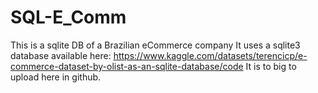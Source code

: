 # SQL-E_Comm
This is a sqlite DB of a Brazilian eCommerce company
It uses a sqlite3 database available here:
https://www.kaggle.com/datasets/terencicp/e-commerce-dataset-by-olist-as-an-sqlite-database/code
It is to big to upload here in github.
